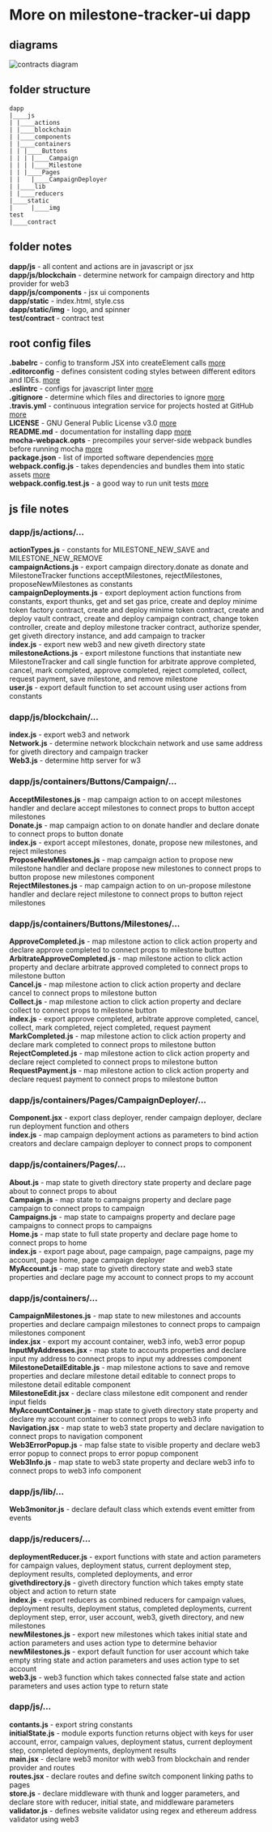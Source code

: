 # More on milestone-tracker-ui dapp

## diagrams
![contracts diagram](contracts_diagram.png?raw=true)
## folder structure
  ```
  dapp
  |____js
  | |____actions
  | |____blockchain
  | |____components
  | |____containers
  | | |____Buttons
  | | | |____Campaign
  | | | |____Milestone
  | | |____Pages
  | |   |____CampaignDeployer
  | |____lib
  | |____reducers
  |____static
  |     |____img
  test
  |____contract
  ```

## folder notes
**dapp/js** - all content and actions are in javascript or jsx  
**dapp/js/blockchain** - determine network for campaign directory and http provider for web3  
**dapp/js/components** - jsx ui components  
**dapp/static** - index.html, style.css  
**dapp/static/img** - logo, and spinner  
**test/contract** - contract test  

## root config files
**.babelrc** - config to transform JSX into createElement calls [more](https://babeljs.io/docs/plugins/preset-react/)  
**.editorconfig** - defines consistent coding styles between different editors and IDEs. [more](http://editorconfig.org/)  
**.eslintrc** - configs for javascript linter [more](http://eslint.org/docs/user-guide/configuring)  
**.gitignore** -  determine which files and directories to ignore [more](https://help.github.com/articles/ignoring-files/)  
**.travis.yml** - continuous integration service for projects hosted at GitHub [more](https://docs.travis-ci.com/user/getting-started/)  
**LICENSE** - GNU General Public License v3.0 [more](https://www.gnu.org/licenses/gpl-3.0.en.html)  
**README.md** - documentation for installing dapp [more](https://help.github.com/categories/writing-on-github/)  
**mocha-webpack.opts** - precompiles your server-side webpack bundles before running mocha [more](https://www.npmjs.com/package/mocha-webpack)  
**package.json** - list of imported software dependencies [more](https://docs.npmjs.com/files/package.json)  
**webpack.config.js** -  takes dependencies and bundles them into static assets [more](https://webpack.github.io/docs/what-is-webpack.html)  
**webpack.config.test.js** - a good way to run unit tests [more](https://blog.threatstack.com/unit-testing-with-webpack-mocha)  


## js file notes
### dapp/js/actions/...
**actionTypes.js** - constants for MILESTONE_NEW_SAVE and MILESTONE_NEW_REMOVE  
**campaignActions.js** - export campaign directory.donate as donate and MilestoneTracker functions acceptMilestones, rejectMilestones, proposeNewMilestones as constants    
**campaignDeployments.js** - export deployment action functions from constants, export thunks, get and set gas price, create and deploy minime token factory contract, create and deploy minime token contract, create and deploy vault contract,  create and deploy campaign contract, change token controller, create and deploy milestone tracker contract, authorize spender, get giveth directory instance, and add campaign to tracker  
**index.js** - export new web3 and new giveth directory state  
**milestoneActions.js** - export milestone functions that instantiate new MilestoneTracker and call single function for arbitrate approve completed, cancel, mark completed, approve completed, reject completed, collect, request payment, save milestone, and remove milestone  
**user.js** - export default function to set account using user actions from constants  

### dapp/js/blockchain/...
**index.js** - export web3 and network  
**Network.js** - determine network blockchain network and use same address for giveth directory and campaign tracker  
**Web3.js** - determine http server for w3

### dapp/js/containers/Buttons/Campaign/...
**AcceptMilestones.js** - map campaign action to on accept milestones handler and declare accept milestones to connect props to button accept milestones  
**Donate.js** - map campaign action to on donate handler and declare donate to connect props to button donate  
**index.js** - export accept milestones, donate, propose new milestones, and reject milestones  
**ProposeNewMilestones.js** - map campaign action to propose new milestone handler and declare propose new milestones to connect props to button propose new milestones component  
**RejectMilestones.js** - map campaign action to on un-propose milestone handler and declare reject milestone to connect props to button reject milestones  

### dapp/js/containers/Buttons/Milestones/...
**ApproveCompleted.js** - map milestone action to click action property and declare approve completed to connect props to milestone button  
**ArbitrateApproveCompleted.js** - map milestone action to click action property and declare arbitrate approved completed to connect props to milestone button  
**Cancel.js** - map milestone action to click action property and declare cancel to connect props to milestone button  
**Collect.js** - map milestone action to click action property and declare collect to connect props to milestone button  
**index.js** - export approve completed, arbitrate approve completed, cancel, collect, mark completed, reject completed, request payment  
**MarkCompleted.js** - map milestone action to click action property and declare mark completed to connect props to milestone button  
**RejectCompleted.js** - map milestone action to click action property and declare reject completed to connect props to milestone button  
**RequestPayment.js** - map milestone action to click action property and declare request payment to connect props to milestone button  

### dapp/js/containers/Pages/CampaignDeployer/...
**Component.jsx** - export class deployer, render campaign deployer, declare run deployment function and others  
**index.js** - map campaign deployment actions as parameters to bind action creators and declare campaign deployer to connect props to component  

### dapp/js/containers/Pages/...
**About.js** - map state to giveth directory state property and declare page about to connect props to about   
**Campaign.js** - map state to campaigns property and declare page campaign to connect props to campaign   
**Campaigns.js** - map state to campaigns property and declare page campaigns to connect props to campaigns  
**Home.js** - map state to full state property and declare page home to connect props to home  
**index.js** - export page about, page campaign, page campaigns, page my account, page home, page campaign deployer  
**MyAccount.js** - map state to giveth directory state and web3 state properties and declare page my account to connect props to my account  

### dapp/js/containers/...
**CampaignMilestones.js** - map state to new milestones and accounts properties and declare campaign milestones to connect props to campaign milestones component  
**index.jsx** - export my account container, web3 info, web3 error popup  
**InputMyAddresses.jsx** - map state to accounts properties and declare input my address to connect props to input my addresses component  
**MilestoneDetailEditable.js** - map milestone actions to save and remove properties and declare milestone detail editable to connect props to milestone detail editable component  
**MilestoneEdit.jsx** - declare class milestone edit component and render input fields  
**MyAccountContainer.js** - map state to giveth directory state property and declare my account container to connect props to web3 info  
**Navigation.jsx** - map state to web3 state property and declare navigation to connect props to navigation component  
**Web3ErrorPopup.js** - map false state to visible property and declare web3 error popup to connect props to error popup component  
**Web3Info.js** - map state to web3 state property and declare web3 info to connect props to web3 info component  

### dapp/js/lib/...
**Web3monitor.js** - declare default class which extends event emitter from events  

### dapp/js/reducers/...
**deploymentReducer.js** - export functions with state and action parameters for campaign values, deployment status, current deployment step, deployment results, completed deployments, and error  
**givethdirectory.js** - giveth directory function which takes empty state object and action to return state  
**index.js** - export reducers as combined reducers for campaign values, deployment results, deployment status, completed deployments, current deployment step, error, user account, web3, giveth directory, and new milestones  
**newMilestones.js** - export new milestones which takes initial state and action parameters and uses action type to determine behavior  
**newMilestones.js** - export default function for user account which take empty string state and action parameters and uses action type to set account  
**web3.js** - web3 function which takes connected false state and action parameters and uses action type to return state  

### dapp/js/...
**contants.js** - export string constants  
**initialState.js** - module exports function returns object with keys for user account, error, campaign values, deployment status, current deployment step, completed deployments, deployment results  
**main.jsx** - declare web3 monitor with web3 from blockchain and render provider and routes  
**routes.jsx** - declare routes and define switch component linking paths to pages  
**store.js** - declare middleware with thunk and logger parameters, and declare store with reducer, initial state, and middleware parameters  
**validator.js** - defines website validator using regex and ethereum address validator using web3

